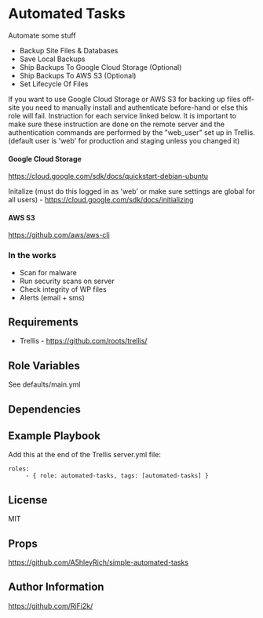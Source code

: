 Automated Tasks
=========

Automate some stuff

* Backup Site Files & Databases
* Save Local Backups
* Ship Backups To Google Cloud Storage (Optional)
* Ship Backups To AWS S3 (Optional)
* Set Lifecycle Of Files

If you want to use Google Cloud Storage or AWS S3 for backing up files off-site you need to manually install
and authenticate before-hand or else this role will fail. Instruction for each service
linked below.
It is important to make sure these instruction are done on the remote server and the authentication commands are
performed by the "web_user" set up in Trellis.
(default user is 'web' for production and staging unless you changed it)

#### Google Cloud Storage
https://cloud.google.com/sdk/docs/quickstart-debian-ubuntu

Initalize (must do this logged in as 'web' or make sure settings are global for all users) -
https://cloud.google.com/sdk/docs/initializing

#### AWS S3
https://github.com/aws/aws-cli

### In the works

* Scan for malware
* Run security scans on server
* Check integrity of WP files
* Alerts (email + sms)

Requirements
------------

* Trellis - https://github.com/roots/trellis/

Role Variables
--------------

See defaults/main.yml


Dependencies
------------


Example Playbook
----------------

Add this at the end of the Trellis server.yml file:

    roles:
         - { role: automated-tasks, tags: [automated-tasks] }

License
-------

MIT

Props
-----

https://github.com/A5hleyRich/simple-automated-tasks

Author Information
------------------

https://github.com/RiFi2k/
